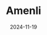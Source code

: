 ---  
layout: startup_page  
title: "Amenli"  
id: "amenli.com"  
permalink: "/amenliamenli.com11192024/"  
website: "https://www.amenli.com/"  
funding_round: "Growth Round"  
funding_amount: "$2.3M"  
investors: "European Bank for Reconstruction and Development Venture Capital arm (EBRD), Y Combinator"  
about: "Amenli is an Egyptian insurtech startup offering various insurance types, including medical, car, home, and business insurance. It simplifies the insurance process for clients by handling claims with insurance companies on their behalf. The company is licensed by Egypt's Financial Regulatory Authority (FRA)."  
markets: "Insurtech, Insurance"  
hq: "Maadi, Cairo, Egypt"  
founded_year: "2020"  
linkedin: "https://www.linkedin.com/company/amenli/"  
twitter: "https://twitter.com/AmenliInsurance"  
instagram: ""  
facebook: "https://www.facebook.com/Amenlli/?tsid=0.33475223071972016&source=result"  
crunchbase: "https://www.crunchbase.com/organization/amenli"  
pitchbook: "https://pitchbook.com/profiles/company/482117-41"  

date_display: "19-Nov-2024"  
date: "2024-11-19"

# SEO Optimization  
meta_title: "Amenli - Growth Round Funding ($2.3M)"  
meta_description: "Amenli, Amenli is an Egyptian insurtech startup offering various insurance types, including medical, car, home, and business insurance. It simplifies the insu..."  
meta_keywords: "Amenli, Insurtech, Insurance, Growth Round funding"  
canonical_url: "https://startup.projectstartups.com/amenliamenli.com11192024/"  
---